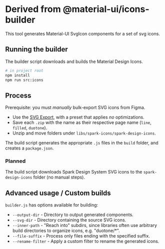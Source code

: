 # Derived from @material-ui/icons-builder

This tool generates Material-UI SvgIcon components for a set of svg icons.

## Running the builder

The builder script downloads and builds the Material Design Icons.

```sh
# in project root
npm install
npm run src:icons
```

## Process

Prerequisite: you must _manually_ bulk-export SVG icons from Figma. 
- Use the [SVG Export](https://www.figma.com/community/plugin/814345141907543603/SVG-Export), with a preset that applies _no_ optimizations.
- Save each `.zip` with the name as their respective page name (`line`, `filled`, `duotone`).
- Unzip and move folders under `libs/spark-icons/spark-design-icons`.

The build script generates the appropriate `.js` files in the `build` folder, and creates a `package.json`.

### Planned

The build script downloads Spark Design System SVG icons to the `spark-design-icons` folder (no manual steps).

## Advanced usage / Custom builds

`builder.js` has options available for building:

* `--output-dir` - Directory to output generated components.
* `--svg-dir` - Directory containing the source SVG icons.
* `--inner-path` - "Reach into" subdirs, since libraries often use arbitrary build directories to organize icons, e.g. "duotone/*".
* `--file-suffix` - Process only files ending with the specified suffix.
* `--rename-filter`  - Apply a custom filter to rename the generated icons.